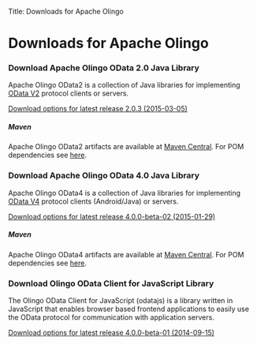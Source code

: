 Title: Downloads for Apache Olingo

# Downloads for Apache Olingo

### Download Apache Olingo OData 2.0 Java Library
Apache Olingo OData2 is a collection of Java libraries for
implementing [OData V2][1] protocol clients or servers.

[Download options for latest release 2.0.3 (2015-03-05)](/doc/odata2/download.html)

##### Maven
Apache Olingo OData2 artifacts are available at [Maven Central](https://search.maven.org/#search|ga|1|org.apache.olingo). For POM dependencies see [here](/doc/odata2/maven.html).


### Download Apache Olingo OData 4.0 Java Library
Apache Olingo OData4 is a collection of Java libraries for
implementing [OData V4][1] protocol clients (Android/Java) or servers.

[Download options for latest release 4.0.0-beta-02 (2015-01-29)](/doc/odata4/download.html)

##### Maven
Apache Olingo OData4 artifacts are available at [Maven Central](https://search.maven.org/#search|ga|1|org.apache.olingo). For POM dependencies see [here](/doc/odata4/maven.html).

### Download Olingo OData Client for JavaScript Library
The Olingo OData Client for JavaScript (odatajs) is a library written in JavaScript that enables browser based frontend applications to easily use the OData protocol for communication with application servers.

[Download options for latest release 4.0.0-beta-01 (2014-09-15)](/doc/javascript/download.html)


  [1]: https://www.odata.org
